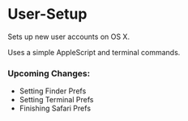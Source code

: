 # User-Setup
Sets up new user accounts on OS X.

Uses a simple AppleScript and terminal commands. 

### Upcoming Changes:
- Setting Finder Prefs
- Setting Terminal Prefs
- Finishing Safari Prefs
